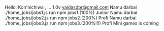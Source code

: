 Hello, Kon'nichiwa , ...
1.0v
vaidasdbr@gmail.com
Namu darbai ./home_jobs/jobs1.js run npm jobs1.(100%) Junior
Namu darbai ./home_jobs/jobs2.js run npm jobs2.(200%) Profi
Namu darbai ./home_jobs/jobs3.js run npm jobs3.(200%!!!) Profi
Mini games is coming